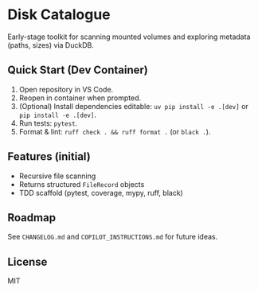 # Disk Catalogue

Early-stage toolkit for scanning mounted volumes and exploring metadata (paths, sizes) via DuckDB.

## Quick Start (Dev Container)

1. Open repository in VS Code.
2. Reopen in container when prompted.
3. (Optional) Install dependencies editable: `uv pip install -e .[dev]` or `pip install -e .[dev]`.
4. Run tests: `pytest`.
5. Format & lint: `ruff check . && ruff format .` (or `black .`).

## Features (initial)

- Recursive file scanning
- Returns structured `FileRecord` objects
- TDD scaffold (pytest, coverage, mypy, ruff, black)

## Roadmap

See `CHANGELOG.md` and `COPILOT_INSTRUCTIONS.md` for future ideas.

## License

MIT

